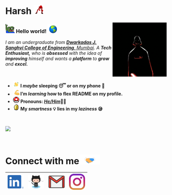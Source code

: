 # Harsh&nbsp;<img src="https://github.com/harsh9987/harsh9987/blob/main/Assets/dance-skeleton.gif" width="30px">

<!-- 
    &nbsp; [![HitCount](http://hits.dwyl.com/harsh9987/harsh9987.svg)](http://hits.dwyl.com/harsh9987/harsh9987) 
-->

<img align="right" alt="Vader" src="https://github.com/harsh9987/harsh9987/blob/main/Assets/vader.gif" width="169" />

### <img src="https://github.com/harsh9987/harsh9987/blob/main/Assets/pepe-pepe-the-frog.gif" width="29px"> **Hello world!**&nbsp;<img src="https://github.com/harsh9987/harsh9987/blob/main/Assets/globe.gif" width="29px">

<p>
  <em>
    I am an undergraduate from <a href="https://djsce.ac.in//"> <b>Dwarkadas J. Sanghvi College of Engineering</b>, Mumbai</a>.  
    A <b>Tech Enthusiast,</b> who is <b>obsessed</b> with the idea of <b>improving</b> himself and wants a <b>platform</b> to 
    <b>grow</b> and <b>excel.
  </em>  
</p>

<br>

- <img alt="GIF" src="https://github.com/harsh9987/harsh9987/blob/main/Assets/wave.gif" width="20vw" /> I *maybe* **sleeping** 😴 or on my **phone** 📱
- <img alt="GIF" src="https://github.com/harsh9987/harsh9987/blob/main/Assets/flex.gif" width="20vw" /> I’m *learning* how to **flex README** on my **profile**.
- <img alt="GIF" src="https://github.com/IMMANUEL44/IMMANUEL44/blob/master/Assets/powerup.gif" width="20vw" /> **Pronouns:** [*He/Him*](https://pronoun.is/he)👱‍♂️
- <img alt="GIF" src="https://github.com/IMMANUEL44/IMMANUEL44/blob/master/Assets/coin.gif" width="20vw" /> My *smartness* 💡 lies in my *laziness* 😪

<br>
  
  ![](https://komarev.com/ghpvc/?username=harsh9987&color=red&style=flat&label=PROFILE+VIEWS)
  
<br>
  
  # Connect with me<img src="https://github.com/IMMANUEL44/IMMANUEL44/blob/master/Assets/Handshake.gif" height="30px">
  

  | [<img src="https://github.com/harsh9987/harsh9987/blob/main/Assets/LI-In-Bug.png" alt="Linkedin Logo" width="50">](https://www.linkedin.com/in/harsh9987/) | [<img src="https://github.com/harsh9987/harsh9987/blob/main/Assets/Octocat.png" alt="Github logo" width="50">](https://github.com/harsh9987) | [<img src="https://github.com/harsh9987/harsh9987/blob/main/Assets/gmail.png" alt="Gmail logo" width="50">](mailto:shaharsh24@gmail.com) | [<img src="https://github.com/harsh9987/harsh9987/blob/main/Assets/instagram.png" alt="Instagram Logo" width="50">](https://www.instagram.com/harsh_shah_1)
|:---:|:---:|:---:|:---:|





